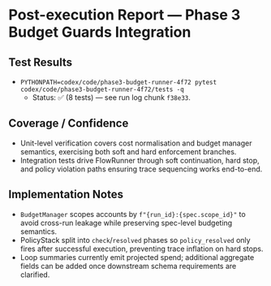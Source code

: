 # Post-execution Report — Phase 3 Budget Guards Integration

## Test Results
- `PYTHONPATH=codex/code/phase3-budget-runner-4f72 pytest codex/code/phase3-budget-runner-4f72/tests -q`
  - Status: ✅ (8 tests) — see run log chunk `f38e33`.

## Coverage / Confidence
- Unit-level verification covers cost normalisation and budget manager
  semantics, exercising both soft and hard enforcement branches.
- Integration tests drive FlowRunner through soft continuation, hard stop, and
  policy violation paths ensuring trace sequencing works end-to-end.

## Implementation Notes
- `BudgetManager` scopes accounts by `f"{run_id}:{spec.scope_id}"` to avoid
  cross-run leakage while preserving spec-level budgeting semantics.
- PolicyStack split into `check`/`resolved` phases so `policy_resolved` only
  fires after successful execution, preventing trace inflation on hard stops.
- Loop summaries currently emit projected spend; additional aggregate fields can
  be added once downstream schema requirements are clarified.
